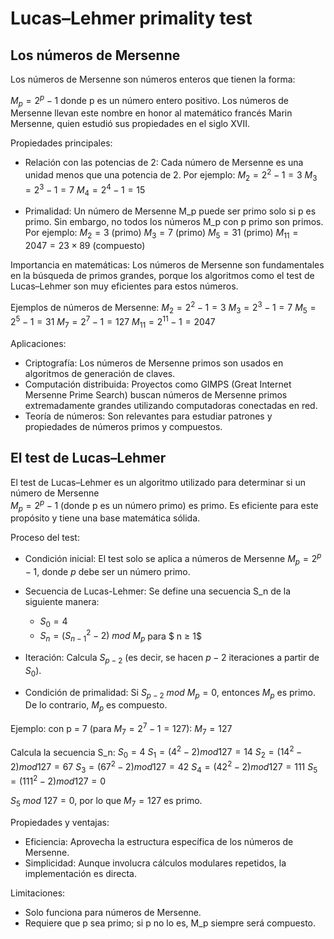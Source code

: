 # Lucas–Lehmer primality test



## **Los números de Mersenne**

Los números de Mersenne son números enteros que tienen la forma:

$M_p = 2^p - 1$
donde p es un número entero positivo. Los números de Mersenne llevan este nombre en honor al matemático francés Marin Mersenne, quien estudió sus propiedades en el siglo XVII.

Propiedades principales:
- Relación con las potencias de 2: Cada número de Mersenne es una unidad menos que una potencia de 2. Por ejemplo:
  $M_2 = 2^2 - 1 = 3$
  $M_3 = 2^3 - 1 = 7$
  $M_4 = 2^4 - 1 = 15$

- Primalidad: Un número de Mersenne M_p puede ser primo solo si p es primo. Sin embargo, no todos los números M_p con p primo son primos. Por ejemplo:
  $M_2 = 3$ (primo)
  $M_3 = 7$ (primo)
  $M_5 = 31$ (primo)
  $M_{11} = 2047 = 23 × 89$ (compuesto)

Importancia en matemáticas: Los números de Mersenne son fundamentales en la búsqueda de primos grandes, porque los algoritmos como el test de Lucas–Lehmer son muy eficientes para estos números.

Ejemplos de números de Mersenne:
$M_2 = 2^2 - 1 = 3$
$M_3 = 2^3 - 1 = 7$
$M_5 = 2^5 - 1 = 31$
$M_7 = 2^7 - 1 = 127$
$M_{11} = 2^{11} - 1 = 2047$

Aplicaciones:
- Criptografía: Los números de Mersenne primos son usados en algoritmos de generación de claves.
- Computación distribuida: Proyectos como GIMPS (Great Internet Mersenne Prime Search) buscan números de Mersenne primos extremadamente grandes utilizando computadoras conectadas en red.
- Teoría de números: Son relevantes para estudiar patrones y propiedades de números primos y compuestos.


## **El test de Lucas–Lehmer**

El test de Lucas–Lehmer es un algoritmo utilizado para determinar si un número de Mersenne 	
$M_p = 2^p - 1$ (donde p es un número primo) es primo. Es eficiente para este propósito y tiene una base matemática sólida.

Proceso del test:
- Condición inicial: El test solo se aplica a números de Mersenne $M_p = 2^p - 1$, donde $p$ debe ser un número primo.

- Secuencia de Lucas-Lehmer: Se define una secuencia S_n de la siguiente manera:
  - $S_0 = 4$
  - $S_n = (S_{n-1}^2 - 2)\  mod\  M_p$  para $ n ≥ 1$

- Iteración: Calcula $S_{p-2}$ (es decir, se hacen $p-2$ iteraciones a partir de $S_0$).

- Condición de primalidad:
  Si $S_{p-2}\  mod\  M_p = 0$, entonces $M_p$ es primo. De lo contrario, $M_p$ es compuesto.

Ejemplo: con p = 7 (para $M_7 = 2^7 - 1 = 127$):
$M_7 = 127$

Calcula la secuencia S_n:
$S_0 = 4$
$S_1 = (4^2 - 2) mod 127 = 14$
$S_2 = (14^2 - 2) mod 127 = 67$
$S_3 = (67^2 - 2) mod 127 = 42$
$S_4 = (42^2 - 2) mod 127 = 111$
$S_5 = (111^2 - 2) mod 127 = 0$

$S_5\  mod\  127 = 0$, por lo que $M_7 = 127$ es primo.

Propiedades y ventajas:
- Eficiencia: Aprovecha la estructura específica de los números de Mersenne.
- Simplicidad: Aunque involucra cálculos modulares repetidos, la implementación es directa.

Limitaciones:
- Solo funciona para números de Mersenne.
- Requiere que p sea primo; si p no lo es, M_p siempre será compuesto.
